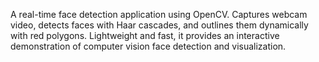 A real-time face detection application using OpenCV. Captures webcam video, detects faces with Haar cascades, and outlines them dynamically with red polygons. Lightweight and fast, it provides an interactive demonstration of computer vision face detection and visualization.
